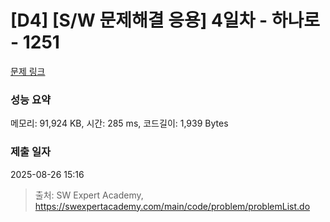 # [D4] [S/W 문제해결 응용] 4일차 - 하나로 - 1251 

[문제 링크](https://swexpertacademy.com/main/code/problem/problemDetail.do?contestProbId=AV15StKqAQkCFAYD) 

### 성능 요약

메모리: 91,924 KB, 시간: 285 ms, 코드길이: 1,939 Bytes

### 제출 일자

2025-08-26 15:16



> 출처: SW Expert Academy, https://swexpertacademy.com/main/code/problem/problemList.do